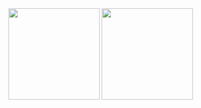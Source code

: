 <div align="center">
  
</div>

<!-- <a href="https://github.com/barabobBOB"> -->
<img align="center" src="https://github-readme-stats.vercel.app/api?username=barabobBOB&show_icons=true&theme=calm)](https://github.com/anuraghazra/github-readme-stats"  height="180" />
<img align="center" src="https://github-readme-stats.vercel.app/api/top-langs/?username=barabobBOB&theme=tokyonight&layout=compact&exclude_repo=programmers-dev-crawling-project,Member_django,rust_study,profile_site,studycode,junior-recruit-scheduler,Good-Night-2nd-Hackathon-Frontend"  height="180" />
<!-- </a> -->

<!-- <hr>

<div>
  
## Skills
### Languages
<img src="https://img.shields.io/badge/Java-007396?style=flat&logo=java&logoColor=ffffff"/>
<img src="https://img.shields.io/badge/Python-3776AB?style=flat&logo=python&logoColor=ffffff"/>
<br>
  
### Frameworks
<img src="https://img.shields.io/badge/Spring Boot-6DB33F?style=flat&logo=springboot&logoColor=ffffff"/>
<img src="https://img.shields.io/badge/Django-092E20?style=flat&logo=django&logoColor=ffffff"/>
<img src="https://img.shields.io/badge/Flask-000000?style=flat&logo=flask&logoColor=ffffff"/>
<br>
  
### DevOps
<img src="https://img.shields.io/badge/Docker-2496ED?style=flat&logo=docker&logoColor=ffffff"/>
<img src = "https://img.shields.io/badge/-Google Cloud Platform-4285F4?logo=GoogleCloud&logoColor=white&style=flat">
<br> -->
  
<!-- ### Tools
<img src = "https://img.shields.io/badge/-Git Kraken-179287?logo=GitKraken&logoColor=black&style=flat"/>
<img src = "https://img.shields.io/badge/-GitLab-FC6D26?logo=GitLab&logoColor=black&style=flat"/>
<img src = "https://img.shields.io/badge/Slack-4A154B?logo=slack&logoColor=white&style=flat"/> 
<img src = "https://img.shields.io/badge/Notion-000000?logo=notion&logoColor=white&style=flat"/>
<br> -->
  
<!-- ### Etc
<img src="https://img.shields.io/badge/RabbitMQ-FF6600?style=flat&logo=rabbitmq&logoColor=ffffff"/>
<img src="https://img.shields.io/badge/Celery-37814A?style=flat&logo=celery&logoColor=ffffff"/>
<img src="https://img.shields.io/badge/Redis-DC382D?style=flat&logo=redis&logoColor=ffffff"/>
<img src="https://img.shields.io/badge/NGINX-009639?style=flat&logo=nginx&logoColor=ffffff"/>
<img src="https://img.shields.io/badge/Selenium-43B02A?style=flat&logo=selenium&logoColor=ffffff"/>
<br>
   -->
 <!-- ### Learning...
<img src="https://img.shields.io/badge/Kubernetes-326CE5?style=flat&logo=kubernetes&logoColor=ffffff"/> -->
<!-- <hr>
</div> -->

<!--
<div align="center">
  
![Anurag's GitHub stats](https://github-readme-stats.vercel.app/api?username=barabobBOB&show_icons=true&theme=calm)
![Top Langs](https://github-readme-stats.vercel.app/api/top-langs/?username=barabobBOB&layout=compact&theme=calm)
  
</div>
-->
<!-- 사용 예정 -->
<!-- <img src = "https://img.shields.io/badge/-AWS-232F3E?logo=AmazonAWS&logoColor=white&style=flat"> -->
 <!-- <img src="https://img.shields.io/badge/AWS-232F3E?style=flat&logo=amazonaws&logoColor=ffffff"/> -->
<!-- <img src="https://img.shields.io/badge/Spring-6DB33F?style=flat&logo=spring&logoColor=ffffff"/> -->
<!-- <img src="https://img.shields.io/badge/Github Actions-2088FF?style=flat&logo=githubactions&logoColor=ffffff"/> -->
<!-- <br>
<img src="https://img.shields.io/badge/Grafana-F46800?style=flat&logo=grafana&logoColor=ffffff"/>
<img src="https://img.shields.io/badge/Prometheus-E6522C?style=flat&logo=prometheus&logoColor=ffffff"/>
<img src="https://img.shields.io/badge/cAdvisor-34E0A1?style=flat&logo=&logoColor=ffffff"/>
<br> -->
